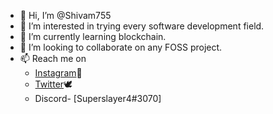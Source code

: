 - 👋 Hi, I’m @Shivam755
- 👀 I’m interested in trying every software development field.
- 🌱 I’m currently learning blockchain.
- 💞️ I’m looking to collaborate on any FOSS project.
- 📫 Reach me on 
    - [Instagram](https://www.instagram.com/superslayer_4/)📸
    - [Twitter](https://twitter.com/ShivamG54944430)🕊️
    - Discord- [Superslayer4#3070]

<!---
Shivam755/Shivam755 is a ✨ special ✨ repository because its `README.md` (this file) appears on your GitHub profile.
You can click the Preview link to take a look at your changes.
--->
